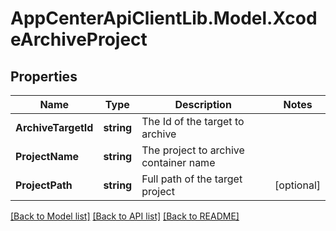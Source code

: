 # AppCenterApiClientLib.Model.XcodeArchiveProject
## Properties

Name | Type | Description | Notes
------------ | ------------- | ------------- | -------------
**ArchiveTargetId** | **string** | The Id of the target to archive | 
**ProjectName** | **string** | The project to archive container name | 
**ProjectPath** | **string** | Full path of the target project | [optional] 

[[Back to Model list]](../README.md#documentation-for-models) [[Back to API list]](../README.md#documentation-for-api-endpoints) [[Back to README]](../README.md)

